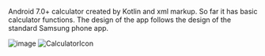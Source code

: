 Android 7.0+ calculator created by Kotlin and xml markup. So far it has basic calculator functions. The design of the app follows the design of the standard Samsung phone app.



![image](https://github.com/user-attachments/assets/35e37f80-f8f5-4d4d-a94b-383c4030a8e6)    ![CalculatorIcon](https://github.com/user-attachments/assets/1869a3c4-95ff-4784-a7db-c67c0378c7ca)
